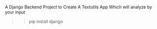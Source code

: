 A Django Backend Project to Create  A Textutils App Which will analyze by  your input


  >> pip install django
